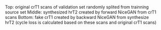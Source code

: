 Top: original crT1 scans of validation set randomly splited from trainning source set
Middle: synthesized hrT2 created by forward NiceGAN from crT1 scans
Bottom: fake crT1 created by backward NiceGAN from synthesize hrT2 (cycle loss is calculated based on these scans and original crT1 scans)
